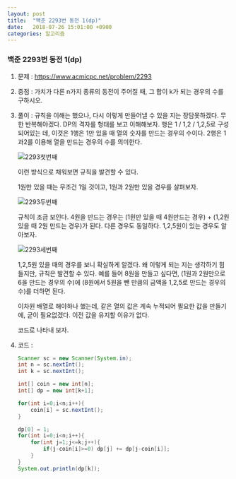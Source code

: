 ```yaml
---
layout: post
title:  "백준 2293번 동전 1(dp)"
date:   2018-07-26 15:01:00 +0900
categories: 알고리즘
---
```


### 백준 2293번 동전 1(dp)

1. 문제 : https://www.acmicpc.net/problem/2293

2. 중점 : 가치가 다른 n가지 종류의 동전이 주어질 때, 그 합이 k가 되는 경우의 수를 구하시오.

3. 풀이 : 규칙을 이해는 했으나, 다시 이렇게 만들어낼 수 있을 지는 장담못하겠다. 무한 반복해야겠다. DP의 격자를 형태를 보고 이해해보자. 행은 1 / 1,2 / 1,2,5로 구성되어있는 데, 이것은 1행은 1만 있을 때 열의 숫자를 만드는 경우의 수이다. 2행은 1과2를 이용해 열을 만드는 경우의 수를 의미한다. 

   ![2293첫번째](C:\Users\msi\Documents\GitHub\girafaa.github.io\_posts\img\algorithm\2293첫번째.PNG)

   이런 방식으로 채워보면 규칙을 발견할 수 있다. 

   1원만 있을 때는 무조건 1일 것이고, 1원과 2원만 있을 경우를 살펴보자.

   ![2293두번째](C:\Users\msi\Documents\GitHub\girafaa.github.io\_posts\img\algorithm\2293두번째.png)

   규칙이 조금 보인다. 4원을 만드는 경우는 (1원만 있을 때 4원만드는 경우) + (1,2원있을 때 2원 만드는 경우)가 된다. 다른 경우도 동일하다. 1,2,5원이 있는 경우도 알아보자.

   ![2293세번째](C:\Users\msi\Documents\GitHub\girafaa.github.io\_posts\img\algorithm\2293세번째.png)

   1,2,5원 있을 때의 경우를 보니 확실하게 알겠다. 왜 이렇게 되는 지는 생각하기 힘들지만, 규칙은 발견할 수 있다. 예를 들어 8원을 만들고 싶다면, (1원과 2원만으로 6을 만드는 경우의 수)에 (8원에서 5원을 뺀 만큼의 금액을 1,2,5로 만드는 경우의 수)를 더하면 된다. 

   이차원 배열로 해야하나 했는데, 같은 열의 값은 계속 누적되어 필요한 값을 만들기에, 굳이 필요없겠다. 이전 값을 유지할 이유가 없다. 

   코드로 나타내 보자.

4. 코드 :

   ```java
   Scanner sc = new Scanner(System.in);
   int n = sc.nextInt();
   int k = sc.nextInt();
   
   int[] coin = new int[n];
   int[] dp = new int[k+1];
   
   for(int i=0;i<n;i++){
       coin[i] = sc.nextInt();
   }
   
   dp[0] = 1;
   for(int i=0;i<n;i++){
       for(int j=1;j<=k;j++){
           if(j-coin[i]>=0) dp[j] += dp[j-coin[i]];
       }
   }
   System.out.println(dp[k]);
   ```
